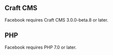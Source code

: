 ## Craft CMS
Facebook requires Craft CMS 3.0.0-beta.8 or later.

## PHP
Facebook requires PHP 7.0 or later.
